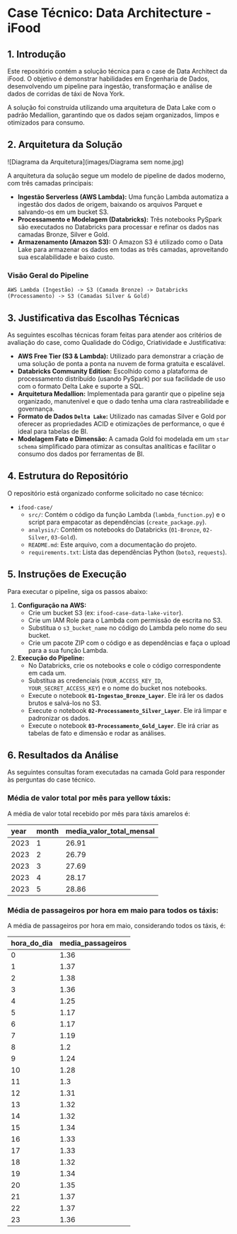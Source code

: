 # Case Técnico: Data Architecture - iFood

## 1. Introdução

Este repositório contém a solução técnica para o case de Data Architect da iFood. O objetivo é demonstrar habilidades em Engenharia de Dados, desenvolvendo um pipeline para ingestão, transformação e análise de dados de corridas de táxi de Nova York.

A solução foi construída utilizando uma arquitetura de Data Lake com o padrão Medallion, garantindo que os dados sejam organizados, limpos e otimizados para consumo.

## 2. Arquitetura da Solução

![Diagrama da Arquitetura](images/Diagrama sem nome.jpg)

A arquitetura da solução segue um modelo de pipeline de dados moderno, com três camadas principais:

* **Ingestão Serverless (AWS Lambda):** Uma função Lambda automatiza a ingestão dos dados de origem, baixando os arquivos Parquet e salvando-os em um bucket S3.
* **Processamento e Modelagem (Databricks):** Três notebooks PySpark são executados no Databricks para processar e refinar os dados nas camadas Bronze, Silver e Gold.
* **Armazenamento (Amazon S3):** O Amazon S3 é utilizado como o Data Lake para armazenar os dados em todas as três camadas, aproveitando sua escalabilidade e baixo custo.

### Visão Geral do Pipeline

`AWS Lambda (Ingestão) -> S3 (Camada Bronze) -> Databricks (Processamento) -> S3 (Camadas Silver & Gold)`

## 3. Justificativa das Escolhas Técnicas

As seguintes escolhas técnicas foram feitas para atender aos critérios de avaliação do case, como Qualidade do Código, Criatividade e Justificativa:

* **AWS Free Tier (S3 & Lambda):** Utilizado para demonstrar a criação de uma solução de ponta a ponta na nuvem de forma gratuita e escalável.
* **Databricks Community Edition:** Escolhido como a plataforma de processamento distribuído (usando PySpark) por sua facilidade de uso com o formato Delta Lake e suporte a SQL.
* **Arquitetura Medallion:** Implementada para garantir que o pipeline seja organizado, manutenível e que o dado tenha uma clara rastreabilidade e governança.
* **Formato de Dados `Delta Lake`:** Utilizado nas camadas Silver e Gold por oferecer as propriedades ACID e otimizações de performance, o que é ideal para tabelas de BI.
* **Modelagem Fato e Dimensão:** A camada Gold foi modelada em um `star schema` simplificado para otimizar as consultas analíticas e facilitar o consumo dos dados por ferramentas de BI.

## 4. Estrutura do Repositório

O repositório está organizado conforme solicitado no case técnico:

* `ifood-case/`
    * `src/`: Contém o código da função Lambda (`lambda_function.py`) e o script para empacotar as dependências (`create_package.py`).
    * `analysis/`: Contém os notebooks do Databricks (`01-Bronze`, `02-Silver`, `03-Gold`).
    * `README.md`: Este arquivo, com a documentação do projeto.
    * `requirements.txt`: Lista das dependências Python (`boto3`, `requests`).

## 5. Instruções de Execução

Para executar o pipeline, siga os passos abaixo:

1.  **Configuração na AWS:**
    * Crie um bucket S3 (ex: `ifood-case-data-lake-vitor`).
    * Crie um IAM Role para o Lambda com permissão de escrita no S3.
    * Substitua o `s3_bucket_name` no código do Lambda pelo nome do seu bucket.
    * Crie um pacote ZIP com o código e as dependências e faça o upload para a sua função Lambda.
2.  **Execução do Pipeline:**
    * No Databricks, crie os notebooks e cole o código correspondente em cada um.
    * Substitua as credenciais (`YOUR_ACCESS_KEY_ID`, `YOUR_SECRET_ACCESS_KEY`) e o nome do bucket nos notebooks.
    * Execute o notebook **`01-Ingestao_Bronze_Layer`**. Ele irá ler os dados brutos e salvá-los no S3.
    * Execute o notebook **`02-Processamento_Silver_Layer`**. Ele irá limpar e padronizar os dados.
    * Execute o notebook **`03-Processamento_Gold_Layer`**. Ele irá criar as tabelas de fato e dimensão e rodar as análises.

## 6. Resultados da Análise

As seguintes consultas foram executadas na camada Gold para responder às perguntas do case técnico.

### Média de valor total por mês para yellow táxis:
A média de valor total recebido por mês para táxis amarelos é:

| year | month | media_valor_total_mensal |
|:-----|:------|:-------------------------|
| 2023 | 1     |             26.91        |
| 2023 | 2     |             26.79        |
| 2023 | 3     |             27.69        |
| 2023 | 4     |             28.17        |
| 2023 | 5     |             28.86        |


### Média de passageiros por hora em maio para todos os táxis:
A média de passageiros por hora em maio, considerando todos os táxis, é:

| hora_do_dia | media_passageiros |
|:------------|:------------------|
|      0      |             1.36  |
|      1      |             1.37  | 
|      2      |             1.38  |
|      3      |             1.36  |
|      4      |             1.25  |
|      5      |             1.17  |
|      6      |             1.17  |
|      7      |             1.19  |
|      8      |              1.2  |
|      9      |             1.24  |
|     10      |             1.28  |
|     11      |              1.3  |
|     12      |             1.31  |
|     13      |             1.32  |
|     14      |             1.32  |
|     15      |             1.34  |
|     16      |             1.33  |
|     17      |             1.33  |
|     18      |             1.32  |
|     19      |             1.34  |
|     20      |             1.35  |
|     21      |             1.37  |
|     22      |             1.37  |
|     23      |             1.36  |

